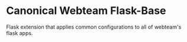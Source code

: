 # Canonical Webteam Flask-Base
Flask extension that applies common configurations to all of webteam's flask apps.
